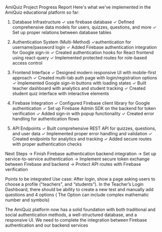 AmiQuiz Project Progress Report
Here's what we've implemented in the AmiQuiz educational platform so far:

1. Database Infrastructure
✓ use firebase database 
✓ Defined comprehensive data models for users, quizzes, questions, and more
✓ Set up proper relations between database tables

2. Authentication System (Multi-Method)
✓authentication for username/password login
✓ Added Firebase authentication integration for Google sign-in
✓ Created authentication hooks for React frontend using react-query
✓ Implemented protected routes for role-based access control

3. Frontend Interface
✓ Designed modern responsive UI with mobile-first approach
✓ Created multi-tab auth page with login/registration options
✓ Implemented Google sign-in buttons with loading states
✓ Built teacher dashboard with analytics and student tracking
✓ Created student quiz interface with interactive elements

4. Firebase Integration
✓ Configured Firebase client library for Google authentication
✓ Set up Firebase Admin SDK on the backend for token verification
✓ Added sign-in with popup functionality
✓ Created error handling for authentication flows

5. API Endpoints
✓ Built comprehensive REST API for quizzes, questions, and user data
✓ Implemented proper error handling and validation
✓ Created endpoints for analytics and tracking
✓ Added secure routes with proper authentication checks

Next Steps
→ Finish Firebase authentication backend integration
→ Set up service-to-service authentication
→ Implement secure token exchange between Firebase and backend
→ Protect API routes with Firebase verification

Points to be integrated 
Use case: After login, show a page asking users to choose a profile ("teachers", and “students”).
In the Teacher’s Login Dashboard, there should be ability to create a new test and manually add questions and 4 options ( The Option can include complex mathematic number and symbols) 




The AmiQuiz platform now has a solid foundation with both traditional and social authentication methods, a well-structured database, and a responsive UI. We need to complete the integration between Firebase authentication and our backend services
